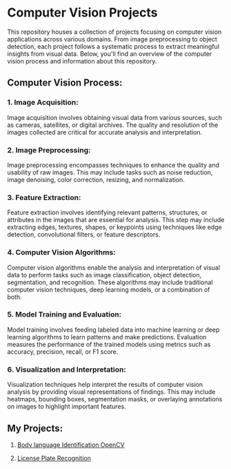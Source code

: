 # Computer Vision Projects

This repository houses a collection of projects focusing on computer vision applications across various domains. From image preprocessing to object detection, each project follows a systematic process to extract meaningful insights from visual data. Below, you'll find an overview of the computer vision process and information about this repository.

## Computer Vision Process:

### 1. Image Acquisition:
Image acquisition involves obtaining visual data from various sources, such as cameras, satellites, or digital archives. The quality and resolution of the images collected are critical for accurate analysis and interpretation.

### 2. Image Preprocessing:
Image preprocessing encompasses techniques to enhance the quality and usability of raw images. This may include tasks such as noise reduction, image denoising, color correction, resizing, and normalization.

### 3. Feature Extraction:
Feature extraction involves identifying relevant patterns, structures, or attributes in the images that are essential for analysis. This step may include extracting edges, textures, shapes, or keypoints using techniques like edge detection, convolutional filters, or feature descriptors.

### 4. Computer Vision Algorithms:
Computer vision algorithms enable the analysis and interpretation of visual data to perform tasks such as image classification, object detection, segmentation, and recognition. These algorithms may include traditional computer vision techniques, deep learning models, or a combination of both.

### 5. Model Training and Evaluation:
Model training involves feeding labeled data into machine learning or deep learning algorithms to learn patterns and make predictions. Evaluation measures the performance of the trained models using metrics such as accuracy, precision, recall, or F1 score.

### 6. Visualization and Interpretation:
Visualization techniques help interpret the results of computer vision analysis by providing visual representations of findings. This may include heatmaps, bounding boxes, segmentation masks, or overlaying annotations on images to highlight important features.

## My Projects:

1. [Body language Identification OpenCV](https://github.com/hammaadrizwan/Body-language-Identification-OpenCV)

2. [License Plate Recognition](https://github.com/hammaadrizwan/License-Plate-Recognition)
